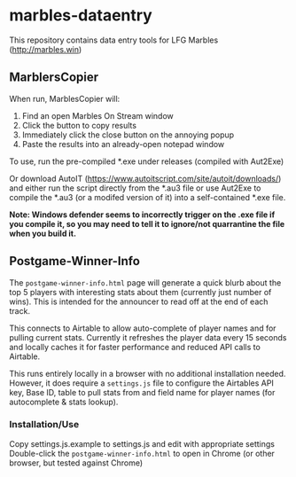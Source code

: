 # marbles-dataentry
This repository contains data entry tools for LFG Marbles (http://marbles.win)

## MarblersCopier
When run, MarblesCopier will:
 1. Find an open Marbles On Stream window
 2. Click the button to copy results
 3. Immediately click the close button on the annoying popup
 4. Paste the results into an already-open notepad window

To use, run the pre-compiled *.exe under releases (compiled with Aut2Exe)

Or download AutoIT (https://www.autoitscript.com/site/autoit/downloads/)
and either run the script directly from the *.au3 file or use Aut2Exe to compile the *.au3 (or a modifed version of it) into a self-contained *.exe file.

**Note: Windows defender seems to incorrectly trigger on the .exe file if you compile it, so you may need to tell it to ignore/not quarrantine the file when you build it.**

## Postgame-Winner-Info
The `postgame-winner-info.html` page will generate a quick blurb about the top 5 players with interesting stats about them (currently just number of wins).  This is intended for the announcer to read off at the end of each track.

This connects to Airtable to allow auto-complete of player names and for pulling current stats.  Currently it refreshes the player data every 15 seconds and locally caches it for faster performance and reduced API calls to Airtable.

This runs entirely locally in a browser with no additional installation needed.  However, it does require a `settings.js` file to configure the Airtables API key, Base ID, table to pull stats from and field name for player names (for autocomplete & stats lookup).

### Installation/Use
Copy settings.js.example to settings.js and edit with appropriate settings
Double-click the `postgame-winner-info.html` to open in Chrome (or other browser, but tested against Chrome)
